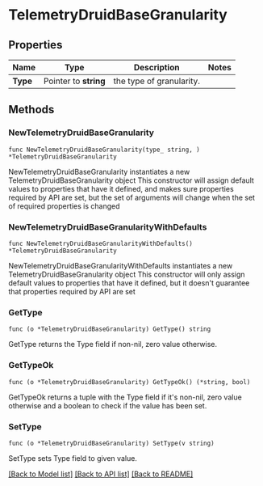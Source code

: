 # TelemetryDruidBaseGranularity

## Properties

Name | Type | Description | Notes
------------ | ------------- | ------------- | -------------
**Type** | Pointer to **string** | the type of granularity. | 

## Methods

### NewTelemetryDruidBaseGranularity

`func NewTelemetryDruidBaseGranularity(type_ string, ) *TelemetryDruidBaseGranularity`

NewTelemetryDruidBaseGranularity instantiates a new TelemetryDruidBaseGranularity object
This constructor will assign default values to properties that have it defined,
and makes sure properties required by API are set, but the set of arguments
will change when the set of required properties is changed

### NewTelemetryDruidBaseGranularityWithDefaults

`func NewTelemetryDruidBaseGranularityWithDefaults() *TelemetryDruidBaseGranularity`

NewTelemetryDruidBaseGranularityWithDefaults instantiates a new TelemetryDruidBaseGranularity object
This constructor will only assign default values to properties that have it defined,
but it doesn't guarantee that properties required by API are set

### GetType

`func (o *TelemetryDruidBaseGranularity) GetType() string`

GetType returns the Type field if non-nil, zero value otherwise.

### GetTypeOk

`func (o *TelemetryDruidBaseGranularity) GetTypeOk() (*string, bool)`

GetTypeOk returns a tuple with the Type field if it's non-nil, zero value otherwise
and a boolean to check if the value has been set.

### SetType

`func (o *TelemetryDruidBaseGranularity) SetType(v string)`

SetType sets Type field to given value.



[[Back to Model list]](../README.md#documentation-for-models) [[Back to API list]](../README.md#documentation-for-api-endpoints) [[Back to README]](../README.md)


